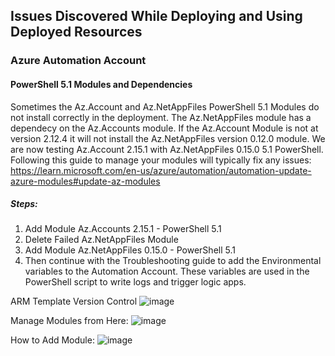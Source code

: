## Issues Discovered While Deploying and Using Deployed Resources


### Azure Automation Account

#### PowerShell 5.1 Modules and Dependencies

Sometimes the Az.Account and Az.NetAppFiles  PowerShell 5.1 Modules do not install correctly in the deployment. The Az.NetAppFiles module has a dependecy on the Az.Accounts module. 
If the Az.Account Module is not at version 2.12.4 it will not install the Az.NetAppFiles version 0.12.0 module.  We are now testing Az.Account 2.15.1 with Az.NetAppFiles 0.15.0  5.1 PowerShell.
Following this guide to manage your modules will typically fix any issues:
https://learn.microsoft.com/en-us/azure/automation/automation-update-azure-modules#update-az-modules
##### Steps:
1. Add Module Az.Accounts 2.15.1 - PowerShell 5.1
2. Delete Failed Az.NetAppFiles Module
3. Add Module Az.NetAppFiles 0.15.0 - PowerShell 5.1
4. Then continue with the Troubleshooting guide to add the Environmental variables to the Automation Account. These variables are used in the PowerShell script to write logs and trigger logic apps.

 ARM Template Version Control
![image](https://github.com/bsonnek/Azure-NetApp-Files-Workbook-and-Monitoring/assets/10324197/f6b3bf7d-0814-4eeb-8629-69bd8035a14c)

Manage Modules from Here:
![image](https://github.com/bsonnek/Azure-NetApp-Files-Workbook-and-Monitoring/assets/10324197/2df6212c-17d7-42a3-ba0a-867fd63a978a)


How to Add Module:
![image](https://github.com/bsonnek/Azure-NetApp-Files-Workbook-and-Monitoring/assets/10324197/00bc3bb9-c75c-4611-9c37-957c828ea49e)


